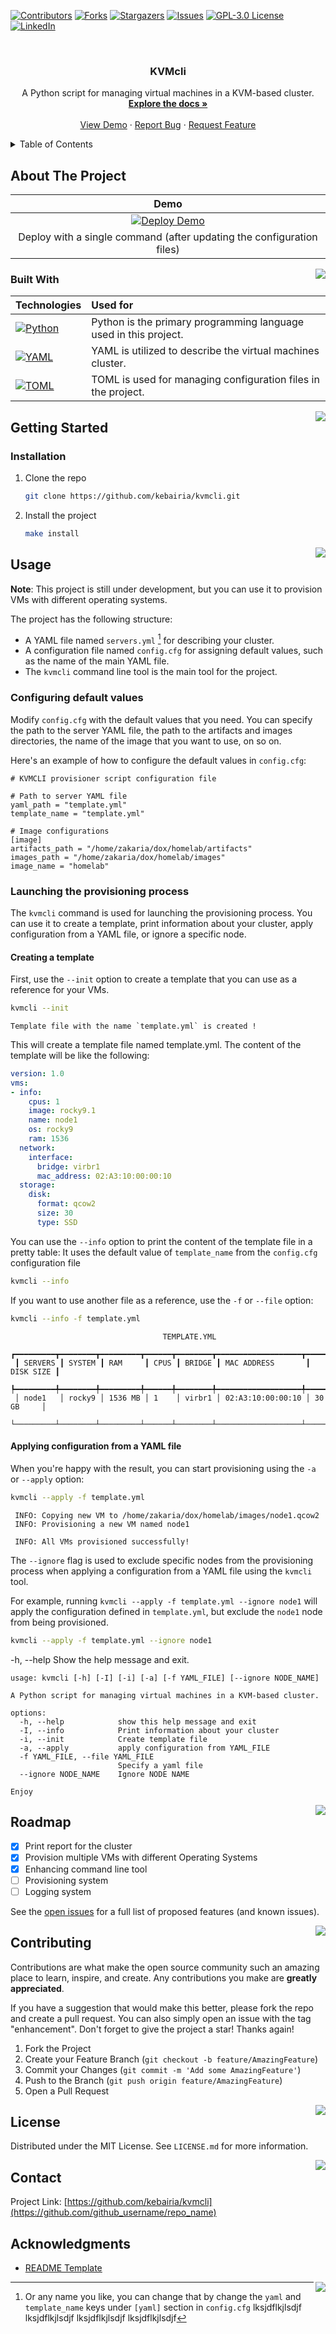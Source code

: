 <a name="readme-top"></a>



<!-- PROJECT SHIELDS -->
<!--
*** I'm using markdown "reference style" links for readability.
*** Reference links are enclosed in brackets [ ] instead of parentheses ( ).
*** See the bottom of this document for the declaration of the reference variables
*** for contributors-url, forks-url, etc. This is an optional, concise syntax you may use.
*** https://www.markdownguide.org/basic-syntax/#reference-style-links
-->
[![Contributors][contributors-shield]][contributors-url]
[![Forks][forks-shield]][forks-url]
[![Stargazers][stars-shield]][stars-url]
[![Issues][issues-shield]][issues-url]
[![GPL-3.0 License][license-shield]][license-url]
[![LinkedIn][linkedin-shield]][linkedin-url]



<!-- PROJECT LOGO -->
<br />
<div align="center">
  <!-- <a href="https://github.com/kebairia/kvmcli"> -->
  <!--   <img src="images/logo.png" alt="Logo" width="80" height="80"> -->
  <!-- </a> -->

<h3 align="center">KVMcli</h3>

  <p align="center">
    A Python script for managing virtual machines in a KVM-based cluster.
    <br />
    <a href="https://github.com/kebairia/kvmcli"><strong>Explore the docs »</strong></a>
    <br />
    <br />
    <a href="https://github.com/kebairia/kvmcli">View Demo</a>
    ·
    <a href="https://github.com/kebairia/kvmcli/issues">Report Bug</a>
    ·
    <a href="https://github.com/kebairia/kvmcli/issues">Request Feature</a>
  </p>
</div>



<!-- TABLE OF CONTENTS -->
<details>
  <summary>Table of Contents</summary>
  <ol>
    <li>
      <a href="#about-the-project">About The Project</a>
      <ul>
        <li><a href="#built-with">Built With</a></li>
      </ul>
    </li>
    <li>
      <a href="#getting-started">Getting Started</a>
      <ul>
        <!-- <li><a href="#prerequisites">Prerequisites</a></li> -->
        <li><a href="#installation">Installation</a></li>
      </ul>
    </li>
    <li><a href="#usage">Usage</a></li>
    <li><a href="#roadmap">Roadmap</a></li>
    <li><a href="#contributing">Contributing</a></li>
    <li><a href="#license">License</a></li>
    <li><a href="#contact">Contact</a></li>
    <li><a href="#acknowledgments">Acknowledgments</a></li>
  </ol>
</details>



<!-- ABOUT THE PROJECT -->
## About The Project

| Demo                                                                                                                       |
| :--:                                                                                                                       |
| [![Deploy Demo](https://asciinema.org/a/4BaCROzRjSZVLZMgKpMeptbvi.svg)](https://asciinema.org/a/4BaCROzRjSZVLZMgKpMeptbvi)|
| Deploy with a single command (after updating the configuration files)                                                      |

<!-- Here's a blank template to get started: To avoid retyping too much info. Do a search and replace with your text editor for the following: `kebairia`, `kvmcli`, `twitter_handle`, `linkedin_username`, `email_client`, `email`, `project_title`, `project_description` -->

<a href="#readme-top"><img src="https://img.shields.io/badge/UP-ED2B2A?style=for-the-badge&logo=acclaim&logoColor=white" align="right"/> </a>



### Built With

| Technologies                         | Used for                                                         |
|:-------------------------------------|:-----------------------------------------------------------------|
| [![Python][Python.icon]][Python.url] | Python is the primary programming language used in this project. |
| [![YAML][YAML.icon]][YAML.url]       | YAML is utilized to describe the virtual machines cluster.        |
| [![TOML][TOML.icon]][TOML.url]       | TOML is used for managing configuration files in the project.    |

<a href="#readme-top"><img src="https://img.shields.io/badge/UP-ED2B2A?style=for-the-badge&logo=acclaim&logoColor=white" align="right"/> </a>


<!-- GETTING STARTED -->
## Getting Started

<!-- ### Prerequisites -->
<!-- This is an example of how to list things you need to use the software and how to install them. -->
<!-- * npm -->
<!--   ```sh -->
<!--   npm install npm@latest -g -->
<!--   ``` -->

### Installation

1. Clone the repo


   ```sh
   git clone https://github.com/kebairia/kvmcli.git
   ```
2. Install the project


   ```sh
   make install
   ```

<a href="#readme-top"><img src="https://img.shields.io/badge/UP-ED2B2A?style=for-the-badge&logo=acclaim&logoColor=white" align="right"/> </a>


<!-- USAGE EXAMPLES -->
## Usage

<!-- Use this space to show useful examples of how a project can be used. Additional screenshots, code examples and demos work well in this space. You may also link to more resources. -->

<!-- _For more examples, please refer to the [Documentation](https://example.com)_ -->

**Note**: This project is still under development, but you can use it to provision VMs with different operating systems.

The project has the following structure:

- A YAML file named `servers.yml` [^1]  for describing your cluster.
- A configuration file named `config.cfg` for assigning default values, such as the name of the main YAML file.
- The `kvmcli` command line tool is the main tool for the project.

### Configuring default values

Modify `config.cfg` with the default values that you need. You can specify the path to the server YAML file, the path to the artifacts and images directories, the name of the image that you want to use, on so on.

Here's an example of how to configure the default values in `config.cfg`:

```
# KVMCLI provisioner script configuration file

# Path to server YAML file
yaml_path = "template.yml"
template_name = "template.yml"

# Image configurations
[image]
artifacts_path = "/home/zakaria/dox/homelab/artifacts"
images_path = "/home/zakaria/dox/homelab/images"
image_name = "homelab"
```

### Launching the provisioning process
The `kvmcli` command is used for launching the provisioning process. You can use it to create a template, print information about your cluster, apply configuration from a YAML file, or ignore a specific node.

#### Creating a template
First, use the `--init` option to create a template that you can use as a reference for your VMs.


```sh
kvmcli --init
```


```
Template file with the name `template.yml` is created !
```

This will create a template file named template.yml. The content of the template will be like the following:

```yaml
version: 1.0
vms:
- info:
    cpus: 1
    image: rocky9.1
    name: node1
    os: rocky9
    ram: 1536
  network:
    interface:
      bridge: virbr1
      mac_address: 02:A3:10:00:00:10
  storage:
    disk:
      format: qcow2
      size: 30
      type: SSD
```

You can use the `--info` option to print the content of the template file in a pretty table:
It uses the default value of `template_name` from the `config.cfg` configuration file


```sh
kvmcli --info
```

If you want to use another file as a reference, use the `-f` or `--file` option:


```sh
kvmcli --info -f template.yml
```


```
                                  TEMPLATE.YML                                 
 ┏━━━━━━━━━┳━━━━━━━━┳━━━━━━━━━┳━━━━━━┳━━━━━━━━┳━━━━━━━━━━━━━━━━━━━┳━━━━━━━━━━━┓
 ┃ SERVERS ┃ SYSTEM ┃ RAM     ┃ CPUS ┃ BRIDGE ┃ MAC ADDRESS       ┃ DISK SIZE ┃
 ┡━━━━━━━━━╇━━━━━━━━╇━━━━━━━━━╇━━━━━━╇━━━━━━━━╇━━━━━━━━━━━━━━━━━━━╇━━━━━━━━━━━┩
 │ node1   │ rocky9 │ 1536 MB │ 1    │ virbr1 │ 02:A3:10:00:00:10 │ 30 GB     │
 └─────────┴────────┴─────────┴──────┴────────┴───────────────────┴───────────┘
```
#### Applying configuration from a YAML file
When you're happy with the result, you can start provisioning using the `-a` or `--apply` option:


```sh
kvmcli --apply -f template.yml
```


```
 INFO: Copying new VM to /home/zakaria/dox/homelab/images/node1.qcow2
 INFO: Provisioning a new VM named node1
 
 INFO: All VMs provisioned successfully!
```

The `--ignore` flag is used to exclude specific nodes from the provisioning process when applying a configuration from a YAML file using the `kvmcli` tool. 

For example, running `kvmcli --apply -f template.yml --ignore node1` will apply the configuration defined in `template.yml`, but exclude the `node1` node from being provisioned.


```sh
kvmcli --apply -f template.yml --ignore node1
```

-h, --help Show the help message and exit.


```
usage: kvmcli [-h] [-I] [-i] [-a] [-f YAML_FILE] [--ignore NODE_NAME]

A Python script for managing virtual machines in a KVM-based cluster.

options:
  -h, --help            show this help message and exit
  -I, --info            Print information about your cluster
  -i, --init            Create template file
  -a, --apply           apply configuration from YAML_FILE
  -f YAML_FILE, --file YAML_FILE
                        Specify a yaml file
  --ignore NODE_NAME    Ignore NODE NAME

Enjoy
```



<a href="#readme-top"><img src="https://img.shields.io/badge/UP-ED2B2A?style=for-the-badge&logo=acclaim&logoColor=white" align="right"/> </a>

<!-- ROADMAP -->
## Roadmap
    
- [x] Print report for the cluster
- [x] Provision multiple VMs with different Operating Systems
- [x] Enhancing command line tool
- [ ] Provisioning system
- [ ] Logging system

See the [open issues](https://github.com/kebairia/kvmcli/issues) for a full list of proposed features (and known issues).

<a href="#readme-top"><img src="https://img.shields.io/badge/UP-ED2B2A?style=for-the-badge&logo=acclaim&logoColor=white" align="right"/> </a>



<!-- CONTRIBUTING -->
## Contributing

Contributions are what make the open source community such an amazing place to learn, inspire, and create. Any contributions you make are **greatly appreciated**.

If you have a suggestion that would make this better, please fork the repo and create a pull request. You can also simply open an issue with the tag "enhancement".
Don't forget to give the project a star! Thanks again!

1. Fork the Project
2. Create your Feature Branch (`git checkout -b feature/AmazingFeature`)
3. Commit your Changes (`git commit -m 'Add some AmazingFeature'`)
4. Push to the Branch (`git push origin feature/AmazingFeature`)
5. Open a Pull Request

<a href="#readme-top"><img src="https://img.shields.io/badge/UP-ED2B2A?style=for-the-badge&logo=acclaim&logoColor=white" align="right"/> </a>



<!-- LICENSE -->
## License

Distributed under the MIT License. See `LICENSE.md` for more information.

<a href="#readme-top"><img src="https://img.shields.io/badge/UP-ED2B2A?style=for-the-badge&logo=acclaim&logoColor=white" align="right"/> </a>



<!-- CONTACT -->
## Contact

<!-- Your Name - [@twitter_handle](https://twitter.com/twitter_handle) - email@email_client.com -->

Project Link: [https://github.com/kebairia/kvmcli](https://github.com/github_username/repo_name)


<!-- ACKNOWLEDGMENTS -->
## Acknowledgments 

* [README Template](https://github.com/othneildrew/Best-README-Template) 
<!--* []() -->
<!--* []() -->

<a href="#readme-top"><img src="https://img.shields.io/badge/UP-ED2B2A?style=for-the-badge&logo=acclaim&logoColor=white" align="right"/> </a>



<!-- MARKDOWN LINKS & IMAGES -->
<!-- https://www.markdownguide.org/basic-syntax/#reference-style-links -->
[contributors-shield]: https://img.shields.io/github/contributors/kebairia/kvmcli.svg?style=for-the-badge
[contributors-url]: https://github.com/kebairia/kvmcli/graphs/contributors
[forks-shield]: https://img.shields.io/github/forks/kebairia/kvmcli.svg?style=for-the-badge
[forks-url]: https://github.com/kebairia/kvmcli/network/members
[stars-shield]: https://img.shields.io/github/stars/kebairia/kvmcli.svg?style=for-the-badge
[stars-url]: https://github.com/kebairia/kvmcli/stargazers
[issues-shield]: https://img.shields.io/github/issues/kebairia/kvmcli.svg?style=for-the-badge
[issues-url]: https://github.com/kebairia/kvmcli/issues
[license-shield]: https://img.shields.io/github/license/kebairia/kvmcli.svg?style=for-the-badge
[license-url]: https://github.com/kebairia/kvmcli/blob/main/LICENSE.md
[linkedin-shield]: https://img.shields.io/badge/-LinkedIn-black.svg?style=for-the-badge&logo=linkedin&colorB=555
[linkedin-url]: https://linkedin.com/in/zakaria-kebairia

[blog-shield]: https://img.shields.io/badge/-LinkedIn-black.svg?style=for-the-badge&logo=linkedin&colorB=555
[blog-url]: https://kebairia.github.io-kebairia

[Python.icon]: https://img.shields.io/badge/python-4584b6?style=for-the-badge&logo=python&logoColor=white
[Python.url]:  https://www.python.org/

[YAML.icon]: https://img.shields.io/badge/yaml-red?style=for-the-badge&logo=yaml&logoColor=whte
[YAML.url]: https://yaml.org/

[TOML.icon]: https://img.shields.io/badge/toml-9d4626?style=for-the-badge&logo=toml&logoColor=whte
[TOML.url]: https://toml.io/

<!-- [UP.icon]: <a href="#readme-top"><img src="https://img.shields.io/badge/UP-ED2B2A?style=for-the-badge&logo=acclaim&logoColor=white" align="right"/> </a> -->
<!-- [UP.url]:  https://github.com/kebairia/kvmcli#readme-top -->

[^1]: Or any name you like, you can change that by change the `yaml` and `template_name` keys under `[yaml]` section in `config.cfg`
lksjdflkjlsdjf 
lksjdflkjlsdjf 
lksjdflkjlsdjf 
lksjdflkjlsdjf 
